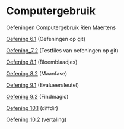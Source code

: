 Computergebruik
===============

Oefeningen Computergebruik Rien Maertens

[Oefening 6.1](https://github.ugent.be/rbmaerte/Computergebruik/tree/master/Oefening%206.1) (Oefeningen op git)


[Oefening_7.2](https://github.ugent.be/rbmaerte/Computergebruik/tree/master/oefening_7.2) (Testfiles van oefeningen op git)


[Oefening 8.1](https://github.ugent.be/rbmaerte/Computergebruik/tree/master/Oefening%208.1) (Bloemblaadjes)

[Oefening 8.2](https://github.ugent.be/rbmaerte/Computergebruik/tree/master/Oefening%208.2) (Maanfase)


[Oefening 9.1](https://github.ugent.be/rbmaerte/Computergebruik/tree/master/Oefening%209.1) (Evalueersleutel)

[Oefening 9.2](https://github.ugent.be/rbmaerte/Computergebruik/tree/master/Oefening%209.2) (Findmagic)


[Oefening 10.1](https://github.ugent.be/rbmaerte/Computergebruik/tree/master/Oefening%2010.1) (diffdir)

[Oefening 10.2](https://github.ugent.be/rbmaerte/Computergebruik/tree/master/Oefening%2010.2) (vertaling)
